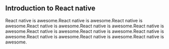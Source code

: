 ## Introduction to React native

React native is awesome.React native is awesome.React native is awesome.React native is awesome.React native is awesome.React native is awesome.React native is awesome.React native is awesome.React native is awesome.React native is awesome.React native is awesome.React native is awesome.
